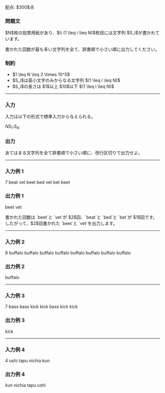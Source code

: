 
<div>

<span>

<span>

<p>
配点: $300$点
</p>

<div>

<section>

### **問題文**

<p>
$N$枚の投票用紙があり、$i\ (1 \leq i \leq N)$枚目には文字列 $S_i$が書かれています。
</p>

<p>
書かれた回数が最も多い文字列を全て、辞書順で小さい順に出力してください。
</p>

</section>

</div>

<div>

<section>

### **制約**

<ul>

<li>
$1 \leq N \leq 2 \times 10^5$
</li>

<li>
$S_i$は英小文字のみからなる文字列 $(1 \leq i \leq N)$
</li>

<li>
$S_i$の長さは $1$以上 $10$以下 $(1 \leq i \leq N)$
</li>

</ul>

</section>

</div>

---

<div>

<div>

<section>

### **入力**

<p>
入力は以下の形式で標準入力から与えられる。
</p>

<div>

$N$$S_1$$:$$S_N$
</div>

</section>

</div>

<div>

<section>

### **出力**

<p>
あてはまる文字列を全て辞書順で小さい順に、改行区切りで出力せよ。
</p>

</section>

</div>

</div>

---

<div>

<section>

### **入力例 1**

<div>

7
beat
vet
beet
bed
vet
bet
beet

</div>

</section>

</div>

<div>

<section>

### **出力例 1**

<div>

beet
vet

</div>

<p>
書かれた回数は `beet`と `vet`が $2$回、`beat`と `bed`と `bet`が $1$回です。したがって、$2$回書かれた `beet`と `vet`を出力します。
</p>

</section>

</div>

---

<div>

<section>

### **入力例 2**

<div>

8
buffalo
buffalo
buffalo
buffalo
buffalo
buffalo
buffalo
buffalo

</div>

</section>

</div>

<div>

<section>

### **出力例 2**

<div>

buffalo

</div>

</section>

</div>

---

<div>

<section>

### **入力例 3**

<div>

7
bass
bass
kick
kick
bass
kick
kick

</div>

</section>

</div>

<div>

<section>

### **出力例 3**

<div>

kick

</div>

</section>

</div>

---

<div>

<section>

### **入力例 4**

<div>

4
ushi
tapu
nichia
kun

</div>

</section>

</div>

<div>

<section>

### **出力例 4**

<div>

kun
nichia
tapu
ushi

</div>

</section>

</div>

</span>

</span>

</div>
